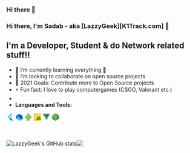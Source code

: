 ### Hi there 👋

### Hi there, I'm Sadab - aka [LazzyGeek][K1Track.com] 👋

## I'm a Developer, Student & do Network related stuff!!

- 🌱 I’m currently learning everything 🤣
- 👯 I’m looking to collaborate on open source projects
- 🥅 2021 Goals: Contribute more to Open Source projects
- ⚡ Fun fact: I love to play computergames (CSGO, Valorant etc.)
- 
- **Languages and Tools:**  

<code><img height="20" src="https://raw.githubusercontent.com/github/explore/80688e429a7d4ef2fca1e82350fe8e3517d3494d/topics/flutter/flutter.png"></code>
<code><img height="20" src="https://raw.githubusercontent.com/github/explore/80688e429a7d4ef2fca1e82350fe8e3517d3494d/topics/dart/dart.png"></code>
<code><img height="20" src="https://raw.githubusercontent.com/github/explore/80688e429a7d4ef2fca1e82350fe8e3517d3494d/topics/android/android.png"></code>
<code><img height="20" src="https://raw.githubusercontent.com/github/explore/80688e429a7d4ef2fca1e82350fe8e3517d3494d/topics/javascript/javascript.png"></code>
<code><img height="20" src="https://raw.githubusercontent.com/github/explore/80688e429a7d4ef2fca1e82350fe8e3517d3494d/topics/vue/vue.png"></code>
<code><img height="20" src="https://raw.githubusercontent.com/github/explore/80688e429a7d4ef2fca1e82350fe8e3517d3494d/topics/nodejs/nodejs.png"></code>    

<br />
<br />
<img align="left" alt="LazzyGeek's GitHub stats" src="https://github-readme-stats.vercel.app/api?username=LazzyGeek"&show_icons=true&title_color=#49b5eb&icon_color=#5949eb&bg_color=#ffba2c">


<a href="https://github.com/LazzyGeek">
  <img align="left" src="https://github-readme-stats.vercel.app/api/top-langs/?username=LazzyGeek&theme=light&hide_langs_below=1" />
</a>
